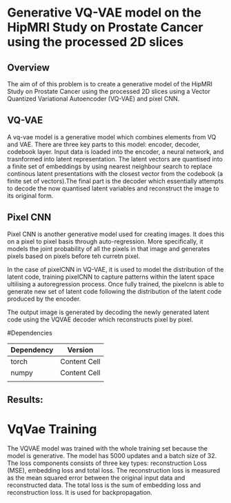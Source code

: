 # Generative VQ-VAE model on the HipMRI Study on Prostate Cancer using the processed 2D slices
## Overview
The aim of of this problem is to create a generative model of the HipMRI Study on Prostate Cancer using the processed 2D slices using a Vector Quantized Variational Autoencoder (VQ-VAE) and pixel CNN. 

## VQ-VAE
A vq-vae model is a generative model which combines elements from VQ and VAE. There are three key parts to this model: encoder, decoder, codebook layer.
Input data is loaded into the encoder, a neural network, and trasnformed into latent representation. The latent vectors are quantised into a finite set of embeddings by using nearest neighbour search to replace continous latent presentations with the closest vector from the codebook (a finite set of vectors).The final part is the decoder which essentially attempts to decode the now quantised latent variables and reconstruct the image to its original form. 

## Pixel CNN

Pixel CNN is another generative model used for creating images. It does this on a pixel to pixel basis through auto-regression. More specifically, it models the joint probability of all the pixels in that image and generates pixels based on pixels before teh curretn pixel.

In the case of pixelCNN in VQ-VAE, it is used to model the distribution of the latent code, training pixelCNN to capture patterns within the latent space ultilising a autoregression process. Once fully trained, the pixelcnn is able to generate new set of latent code following the distribution of the latent code produced by the encoder.

The output image is generated by decoding the newly generated latent code using the VQVAE decoder which reconstructs pixel by pixel. 


#Dependencies

| Dependency | Version |
| ------------- | ------------- |
| torch| Content Cell  |
| numpy| Content Cell  |
|||

## Results:
# VqVae Training
The VQVAE model was trained with the whole training set because the model is generative. The model has 5000 updates and a batch size of 32. The loss components consists of three key types: reconstruction Loss (MSE), embedding loss and total loss. The reconstruction loss is measured as the mean squared error between the original input data and reconstructed data. The total loss is the sum of embedding loss and reconstruction loss. It is used for backpropagation.
